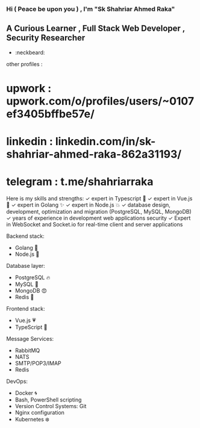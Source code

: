 ###  Hi ( Peace be upon you ) , I'm "Sk Shahriar Ahmed Raka" 

## A Curious Learner , Full Stack Web Developer , Security Researcher 
- :neckbeard:

other profiles :
# upwork : upwork.com/o/profiles/users/~0107ef3405bffbe57e/
# linkedin : linkedin.com/in/sk-shahriar-ahmed-raka-862a31193/
# telegram : t.me/shahriarraka

Here is my skills and strengths:
✓  expert in Typescript :sparkling_heart:
✓  expert in Vue.js  :star2:
✓  expert in Golang :sparkles:
✓  expert in Node.js :boom:
✓  database design, development, optimization and migration (PostgreSQL, MySQL, MongoDB)
✓ years of experience in development web applications security
✓ Expert in WebSocket and Socket.io for real-time client and server applications

Backend stack: 
- Golang :blue_heart:
- Node.js :green_heart:

Database layer: 
- PostgreSQL :fire:
- MySQL  :punch:
- MongoDB :heart_eyes:
- Redis :dash:

Frontend stack: 
- Vue.js :heartpulse:
- TypeScript :musical_note:

Message Services:
- RabbitMQ
- NATS
- SMTP/POP3/IMAP
- Redis

DevOps:
- Docker :cyclone:
- Bash, PowerShell scripting
- Version Control Systems: Git
- Nginx configuration
- Kubernetes :snowflake:
